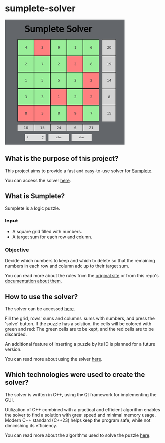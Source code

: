 # sumplete-solver
![SolverView](Documentation/Images/SolvedFiveOnFivePuzzle.png)
## What is the purpose of this project?
This project aims to provide a fast and easy-to-use solver for [Sumplete](https://sumplete.com/).

You can access the solver [here](link_to_solver).

## What is Sumplete?
Sumplete is a logic puzzle.
### Input
* A square grid filled with numbers.
* A target sum for each row and column.
### Objective
Decide which numbers to keep and which to delete so that the remaining numbers in each row and column add up to their target sum.

You can read more about the rules from the [original site](https://sumplete.com/) or from this repo's [documentation about them](link_to_rules_documentation).

## How to use the solver?
The solver can be accessed [here](link_to_solver).

Fill the grid, rows' sums and columns' sums with numbers, and press the 'solve' button. If the puzzle has a solution, the cells will be colored with green and red: The green cells are to be kept, and the red cells are to be discarded.

An additional feature of inserting a puzzle by its ID is planned for a future version.

You can read more about using the solver [here](link_solver_usage_documentation).

## Which technologies were used to create the solver?
The solver is written in C++, using the Qt framework for implementing the GUI.

Utilization of C++ combined with a practical and efficient algorithm enables the solver to find a solution with great speed and minimal memory usage.
Modern C++ standard (C++23) helps keep the program safe, while not diminishing its efficiency.

You can read more about the algorithms used to solve the puzzle [here](link_to_algorithm_documentation).
